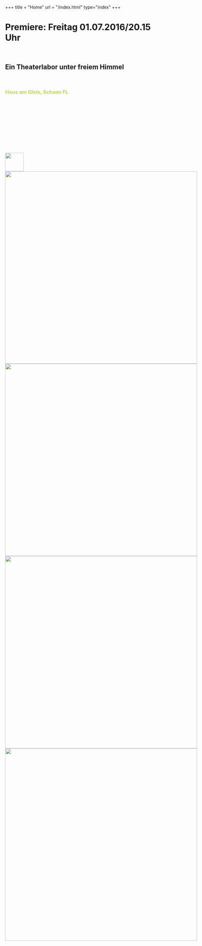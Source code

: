 +++
title = "Home"
url = "/index.html"
type="index"
+++
<div class="overlay">
  <h1>Premiere: Freitag 01.07.2016/20.15 Uhr</h1>
  <br/> 
<h2>Ein Theaterlabor unter freiem Himmel</h2><br/>
  <h3><span style="color:#BADA55">Haus am Gleis, Schaan FL </span></h2>
  <br/>
  <br/>
  <br/>
<br/>
  <br/>
  <br/>
 <br/>
  <br/>
  <br/>
<br/>
<img src="images/logomigros2.jpg" height="60"/>

</div>
<div class="carousel" style="width: 900px; height: 620px;">
  <img src="images/carousel01.jpg" height="620"/>
  <img src="images/carousel02.jpg" height="620"/>
  <img src="images/carousel03.jpg" height="620"/>
  <img src="images/carousel04.jpg" height="620"/>
</div>

<script>
$('.carousel').slick({
  slidesToShow: 1,
  slidesToScroll: 1,
  autoplay: true,
  fade: true,
  autoplaySpeed: 4500,
  prevArrow: null,
  nextArrow: null,
  pauseOnHover: false,
  speed: 1000,
});
</script>


